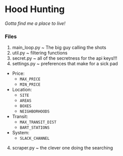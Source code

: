 # Hood Hunting
_Gotta find me a place to live!_

### Files

1. main_loop.py ~ The big guy calling the shots
2. util.py ~ filtering functions
3. secret.py ~ all of the secretness for the api keys!!!
3. settings.py ~ preferences that make for a sick pad
  * Price:
    * `MAX_PRICE`
    * `MIN_PRICE`
  * Location:
    * `SITE`
    * `AREAS`
    * `BOXES`
    * `NEIGHBORHOODS`
  * Transit:
    * `MAX_TRANSIT_DIST`
    * `BART_STATIONS`
  * System:
    * `SLACK_CHANNEL`
4. scraper.py ~ the clever one doing the searching
